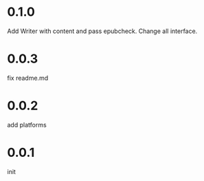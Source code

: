 # 0.1.0
Add Writer with content and pass epubcheck.
Change all interface.

# 0.0.3
fix readme.md

# 0.0.2
add platforms

# 0.0.1
init
